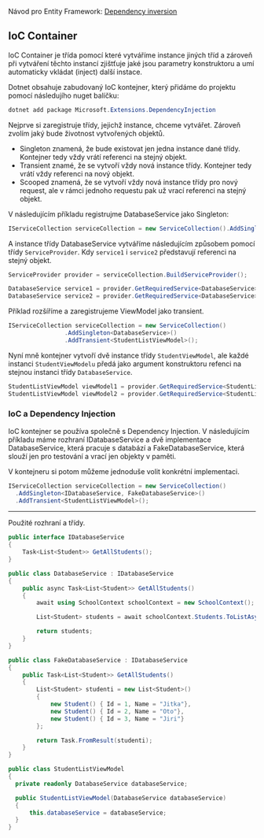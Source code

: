 Návod pro Entity Framework: [Dependency inversion]([https://learn.microsoft.com/en-us/ef/core/get-started/overview/first-app?tabs=netcore-cli](https://learn.microsoft.com/en-us/dotnet/architecture/modern-web-apps-azure/architectural-principles#dependency-inversion))

## IoC Container

IoC Container je třída pomocí které vytváříme instance jiných tříd a zároveň při vytváření těchto instancí zjištťuje jaké jsou parametry konstruktoru a umí automaticky vkládat (inject) další instace.

Dotnet obsahuje zabudovaný IoC kontejner, který přidáme do projektu pomocí následujího nuget balíčku:

```powershell
dotnet add package Microsoft.Extensions.DependencyInjection
```

Nejprve si zaregistruje třídy, jejichž instance, chceme vytvářet. Zároveň zvolím jaký bude životnost vytvořených objektů. 

- Singleton znamená, že bude existovat jen jedna instance dané třídy. Kontejner tedy vždy vrátí referenci na stejný objekt.
- Transient znamé, že se vytvoří vždy nová instance třídy. Kontejner tedy vrátí vždy referenci na nový objekt.
- Scooped znamená, že se vytvoří vždy nová instance třídy pro nový request, ale v rámci jednoho requestu pak už vrací referenci na stejný objekt.


V následujícím příkladu registrujme DatabaseService jako Singleton:

```csharp
IServiceCollection serviceCollection = new ServiceCollection().AddSingleton<DatabaseService>();
```

A instance třídy DatabaseService vytváříme následujícím způsobem pomocí třídy ```ServiceProvider```. Kdy ```service1``` i ```service2``` představují referenci na stejný objekt.

```csharp
ServiceProvider provider = serviceCollection.BuildServiceProvider();

DatabaseService service1 = provider.GetRequiredService<DatabaseService>();
DatabaseService service2 = provider.GetRequiredService<DatabaseService>();
```

Příklad rozšíříme a zaregistrujeme ViewModel jako transient. 

```csharp
IServiceCollection serviceCollection = new ServiceCollection()
                .AddSingleton<DatabaseService>()
                .AddTransient<StudentListViewModel>();
```

Nyní mně kontejner vytvoří dvě instance třídy ```StudentViewModel```, ale každé instanci ```StudentViewModelu``` předá jako argument konstruktoru refenci na stejnou instanci třídy ```DatabaseService```.

```csharp
StudentListViewModel viewModel1 = provider.GetRequiredService<StudentListViewModel>();
StudentListViewModel viewModel2 = provider.GetRequiredService<StudentListViewModel>();
```

### IoC a Dependency Injection

IoC kontejner se používa společně s Dependency Injection. V následujícím příkladu máme rozhraní IDatabaseService a dvě implementace DatabaseService, která pracuje s databází a FakeDatabaseService, která slouží jen pro testování a vrací jen objekty v paměti.

V kontejneru si potom můžeme jednoduše volit konkrétní implementaci.

```csharp
IServiceCollection serviceCollection = new ServiceCollection()
  .AddSingleton<IDatabaseService, FakeDatabaseService>()
  .AddTransient<StudentListViewModel>();
```

---
Použité rozhraní a třídy.

```csharp
public interface IDatabaseService
{
    Task<List<Student>> GetAllStudents();
}
```

```csharp
public class DatabaseService : IDatabaseService
{
    public async Task<List<Student>> GetAllStudents()
    {
        await using SchoolContext schoolContext = new SchoolContext();

        List<Student> students = await schoolContext.Students.ToListAsync();

        return students;
    }
}
```

```csharp
public class FakeDatabaseService : IDatabaseService
{
    public Task<List<Student>> GetAllStudents()
    {
        List<Student> studenti = new List<Student>()
        {
            new Student() { Id = 1, Name = "Jitka"},
            new Student() { Id = 2, Name = "Oto"},
            new Student() { Id = 3, Name = "Jiri"}
        };

        return Task.FromResult(studenti);
    }
}
```
  
```csharp
public class StudentListViewModel
{
  private readonly DatabaseService databaseService;

  public StudentListViewModel(DatabaseService databaseService)
  {
      this.databaseService = databaseService;
  }
}
```
